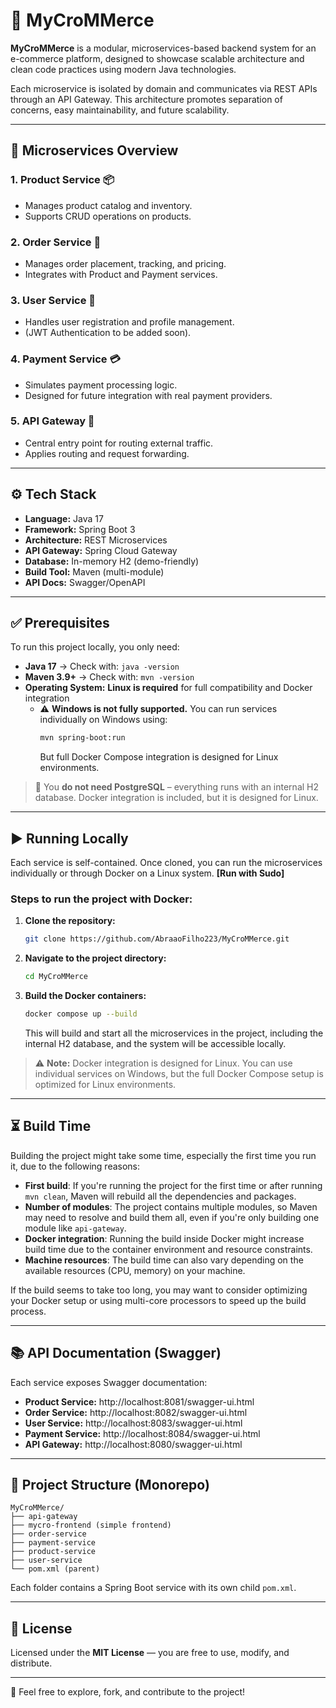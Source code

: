 # 🛒 MyCroMMerce

**MyCroMMerce** is a modular, microservices-based backend system for an e-commerce platform, designed to showcase scalable architecture and clean code practices using modern Java technologies.

Each microservice is isolated by domain and communicates via REST APIs through an API Gateway. This architecture promotes separation of concerns, easy maintainability, and future scalability.

---

## 🧩 Microservices Overview

### 1. Product Service 📦
- Manages product catalog and inventory.
- Supports CRUD operations on products.

### 2. Order Service 🧾
- Manages order placement, tracking, and pricing.
- Integrates with Product and Payment services.

### 3. User Service 👤
- Handles user registration and profile management.
- (JWT Authentication to be added soon).

### 4. Payment Service 💳
- Simulates payment processing logic.
- Designed for future integration with real payment providers.

### 5. API Gateway 🚪
- Central entry point for routing external traffic.
- Applies routing and request forwarding.

---

## ⚙️ Tech Stack

- **Language:** Java 17
- **Framework:** Spring Boot 3
- **Architecture:** REST Microservices
- **API Gateway:** Spring Cloud Gateway
- **Database:** In-memory H2 (demo-friendly)
- **Build Tool:** Maven (multi-module)
- **API Docs:** Swagger/OpenAPI

---

## ✅ Prerequisites

To run this project locally, you only need:

- **Java 17** → Check with: `java -version`
- **Maven 3.9+** → Check with: `mvn -version`
- **Operating System:** **Linux is required** for full compatibility and Docker integration  
  - ⚠️ **Windows is not fully supported.** You can run services individually on Windows using:
    ```bash
    mvn spring-boot:run
    ```
    But full Docker Compose integration is designed for Linux environments.

> 📝 You **do not need PostgreSQL** – everything runs with an internal H2 database. Docker integration is included, but it is designed for Linux.

---

## ▶️ Running Locally

Each service is self-contained. Once cloned, you can run the microservices individually or through Docker on a Linux system. **[Run with Sudo]**

### Steps to run the project with Docker:

1. **Clone the repository:**
    ```bash
    git clone https://github.com/AbraaoFilho223/MyCroMMerce.git
    ```

2. **Navigate to the project directory:**
    ```bash
    cd MyCroMMerce
    ```

3. **Build the Docker containers:**
    ```bash
    docker compose up --build
    ```

    This will build and start all the microservices in the project, including the internal H2 database, and the system will be accessible locally.

> ⚠️ **Note:** Docker integration is designed for Linux. You can use individual services on Windows, but the full Docker Compose setup is optimized for Linux environments.

---

## ⏳ Build Time

Building the project might take some time, especially the first time you run it, due to the following reasons:

- **First build**: If you're running the project for the first time or after running `mvn clean`, Maven will rebuild all the dependencies and packages.
- **Number of modules**: The project contains multiple modules, so Maven may need to resolve and build them all, even if you're only building one module like `api-gateway`.
- **Docker integration**: Running the build inside Docker might increase build time due to the container environment and resource constraints.
- **Machine resources**: The build time can also vary depending on the available resources (CPU, memory) on your machine.

If the build seems to take too long, you may want to consider optimizing your Docker setup or using multi-core processors to speed up the build process.

---

## 📚 API Documentation (Swagger)

Each service exposes Swagger documentation:

- **Product Service:** http://localhost:8081/swagger-ui.html
- **Order Service:** http://localhost:8082/swagger-ui.html
- **User Service:** http://localhost:8083/swagger-ui.html
- **Payment Service:** http://localhost:8084/swagger-ui.html
- **API Gateway:** http://localhost:8080/swagger-ui.html

---

## 📂 Project Structure (Monorepo)

```
MyCroMMerce/
├── api-gateway
├── mycro-frontend (simple frontend)
├── order-service
├── payment-service
├── product-service
├── user-service
└── pom.xml (parent)
```

Each folder contains a Spring Boot service with its own child `pom.xml`.

---

## 📜 License

Licensed under the **MIT License** — you are free to use, modify, and distribute.

---

🚀 Feel free to explore, fork, and contribute to the project!
